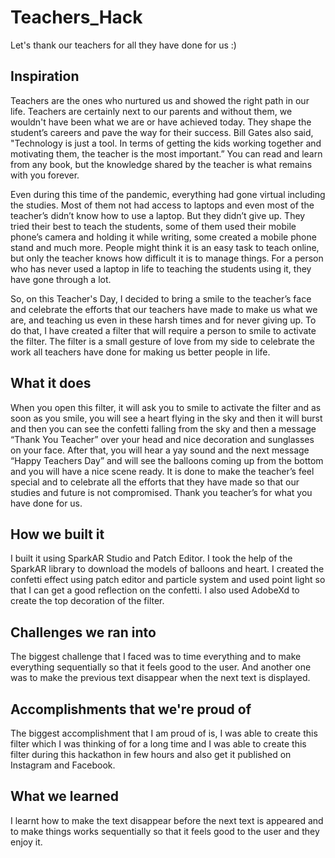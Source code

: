 # Teachers_Hack
Let's thank our teachers for all they have done for us :)

## Inspiration
Teachers are the ones who nurtured us and showed the right path in our life. Teachers are certainly next to our parents and without them, we wouldn't have been what we are or have achieved today. They shape the student’s careers and pave the way for their success. Bill Gates also said, "Technology is just a tool. In terms of getting the kids working together and motivating them, the teacher is the most important.”
You can read and learn from any book, but the knowledge shared by the teacher is what remains with you forever. 

Even during this time of the pandemic, everything had gone virtual including the studies. Most of them not had access to laptops and even most of the teacher’s didn’t know how to use a laptop. But they didn’t give up. They tried their best to teach the students, some of them used their mobile phone’s camera and holding it while writing, some created a mobile phone stand and much more. People might think it is an easy task to teach online, but only the teacher knows how difficult it is to manage things. For a person who has never used a laptop in life to teaching the students using it, they have gone through a lot.

So, on this Teacher's Day, I decided to bring a smile to the teacher’s face and celebrate the efforts that our teachers have made to make us what we are, and teaching us even in these harsh times and for never giving up. To do that, I have created a filter that will require a person to smile to activate the filter. The filter is a small gesture of love from my side to celebrate the work all teachers have done for making us better people in life.
## What it does
When you open this filter, it will ask you to smile to activate the filter and as soon as you smile, you will see a heart flying in the sky and then it will burst and then you can see the confetti falling from the sky and then a message “Thank You Teacher” over your head and nice decoration and sunglasses on your face. After that, you will hear a yay sound and the next message “Happy Teachers Day” and will see the balloons coming up from the bottom and you will have a nice scene ready. 
It is done to make the teacher’s feel special and to celebrate all the efforts that they have made so that our studies and future is not compromised. 
Thank you teacher’s for what you have done for us. 

## How we built it
I built it using SparkAR Studio and Patch Editor. I took the help of the SparkAR library to download the models of balloons and heart. I created the confetti effect using patch editor and particle system and used point light so that I can get a good reflection on the confetti. I also used AdobeXd to create the top decoration of the filter.

## Challenges we ran into
The biggest challenge that I faced was to time everything and to make everything sequentially so that it feels good to the user. And another one was to make the previous text disappear when the next text is displayed. 

## Accomplishments that we're proud of
The biggest accomplishment that I am proud of is, I was able to create this filter which I was thinking of for a long time and I was able to create this filter during this hackathon in few hours and also get it published on Instagram and Facebook.

## What we learned
I learnt how to make the text disappear before the next text is appeared and to make things works sequentially so that it feels good to the user and they enjoy it.
